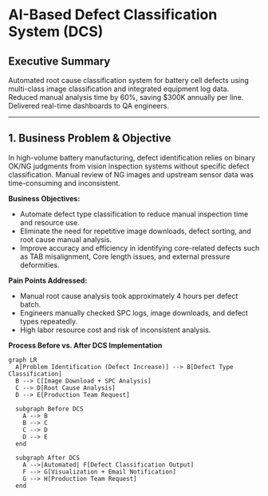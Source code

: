 # AI-Based Defect Classification System (DCS)

## Executive Summary
Automated root cause classification system for battery cell defects using multi-class image classification and integrated equipment log data. Reduced manual analysis time by 60%, saving $300K annually per line. Delivered real-time dashboards to QA engineers.

---

## 1. Business Problem & Objective

In high-volume battery manufacturing, defect identification relies on binary OK/NG judgments from vision inspection systems without specific defect classification. Manual review of NG images and upstream sensor data was time-consuming and inconsistent.

**Business Objectives:**
- Automate defect type classification to reduce manual inspection time and resource use.
- Eliminate the need for repetitive image downloads, defect sorting, and root cause manual analysis.
- Improve accuracy and efficiency in identifying core-related defects such as TAB misalignment, Core length issues, and external pressure deformities.

**Pain Points Addressed:**
- Manual root cause analysis took approximately 4 hours per defect batch.
- Engineers manually checked SPC logs, image downloads, and defect types repeatedly.
- High labor resource cost and risk of inconsistent analysis.

**Process Before vs. After DCS Implementation**

```mermaid
graph LR
  A[Problem Identification (Defect Increase)] --> B[Defect Type Classification]
  B --> C[Image Download + SPC Analysis]
  C --> D[Root Cause Analysis]
  D --> E[Production Team Request]

  subgraph Before DCS
    A --> B
    B --> C
    C --> D
    D --> E
  end

  subgraph After DCS
    A -->|Automated| F[Defect Classification Output]
    F --> G[Visualization + Email Notification]
    G --> H[Production Team Request]
  end
